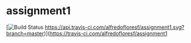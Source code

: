 # assignment1

[![Build Status](https://travis-ci.com/alfredofloresf/assignment1.svg?branch=master)
https://api.travis-ci.com/alfredofloresf/assignment1.svg?branch=master)](https://travis-ci.com/alfredofloresf/assignment1
